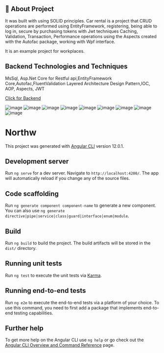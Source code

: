 ## 📌 About Project

It was built with using SOLID principles. Car rental is a project that CRUD operations are performed using EntityFramework, registering, being able to log in, secure by purchasing tokens with Jwt techniques Caching, Validation, Transaction, Performance operations using the Aspects created with the Autofac package, working with Wpf interface.

It is an example project for workplaces.

## Backend Technologies and Techniques

MsSql, Asp.Net Core for Restful api,EntityFramework Core,Autofac,FluentValidation
Layered Architecture Design Pattern,IOC, AOP, Aspects, JWT

<a href="https://github.com/muratakbyk/RentACar-Backend">Click for Backend</a>



![image](https://user-images.githubusercontent.com/64757434/124496722-78804c00-ddc2-11eb-9ffd-9f2a756171eb.png)
![image](https://user-images.githubusercontent.com/64757434/124496560-3eaf4580-ddc2-11eb-9c26-1be552d98ba7.png)
![image](https://user-images.githubusercontent.com/64757434/124496572-4373f980-ddc2-11eb-9f60-1dc5d2176afc.png)
![image](https://user-images.githubusercontent.com/64757434/124496603-4ff85200-ddc2-11eb-9417-981042fae571.png)
![image](https://user-images.githubusercontent.com/64757434/124496613-525aac00-ddc2-11eb-80f9-4238cf7200cb.png)
![image](https://user-images.githubusercontent.com/64757434/124496625-55ee3300-ddc2-11eb-81bd-5019db18a002.png)
![image](https://user-images.githubusercontent.com/64757434/124496639-5a1a5080-ddc2-11eb-8cfb-0e8fcfb41bc0.png)
![image](https://user-images.githubusercontent.com/64757434/124497060-fc3a3880-ddc2-11eb-9364-fbd24a4b659c.png)
![image](https://user-images.githubusercontent.com/64757434/124497033-ed538600-ddc2-11eb-8a66-4a5b3753ef23.png)









# Northw

This project was generated with [Angular CLI](https://github.com/angular/angular-cli) version 12.0.1.

## Development server

Run `ng serve` for a dev server. Navigate to `http://localhost:4200/`. The app will automatically reload if you change any of the source files.

## Code scaffolding

Run `ng generate component component-name` to generate a new component. You can also use `ng generate directive|pipe|service|class|guard|interface|enum|module`.

## Build

Run `ng build` to build the project. The build artifacts will be stored in the `dist/` directory.

## Running unit tests

Run `ng test` to execute the unit tests via [Karma](https://karma-runner.github.io).

## Running end-to-end tests

Run `ng e2e` to execute the end-to-end tests via a platform of your choice. To use this command, you need to first add a package that implements end-to-end testing capabilities.

## Further help

To get more help on the Angular CLI use `ng help` or go check out the [Angular CLI Overview and Command Reference](https://angular.io/cli) page.

